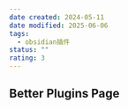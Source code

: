 ```yaml
---
date created: 2024-05-11
date modified: 2025-06-06
tags:
  - obsidian插件
status: ""
rating: 3
---
```


## Better Plugins Page
